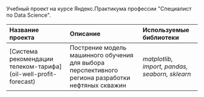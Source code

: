 Учебный проект на курсе Яндекс.Практикума профессии "Специалист по Data Science".

| Название проекта | Описание | Используемые библиотеки | 
| :---------------------- | :---------------------- | :---------------------- |
| [Система рекомендации телеком-тарифа] (oil-well-profit-forecast) | Пострение модель машинного обучения для выбора перспективного региона разработки нефтяных скважин| *matplotlib, import, pandas, seaborn, sklearn* |
